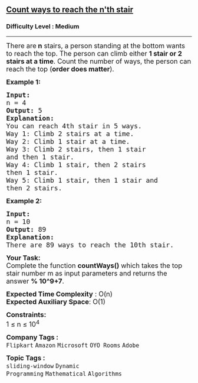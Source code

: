 <h2><a href="https://practice.geeksforgeeks.org/problems/count-ways-to-reach-the-nth-stair-1587115620/1?page=1&category[]=Mathematical&sortBy=submissions">Count ways to reach the n'th stair</a></h2><h3>Difficulty Level : Medium</h3><hr><div class="problems_problem_content__Xm_eO"><p><span style="font-size:18px">There are<strong> n</strong> stairs, a person standing at the bottom wants to reach the top. The person can climb either <strong>1 stair or 2 stairs at a time</strong>. Count the number of ways, the person can reach the top (<strong>order does matter</strong>).</span></p>

<p><span style="font-size:18px"><strong>Example 1:</strong></span></p>

<pre><span style="font-size:18px"><strong>Input:
</strong>n = 4
<strong>Output: </strong>5<strong>
Explanation:
</strong>You can reach 4th stair in 5 ways.</span> 
<span style="font-size:18px">Way 1: Climb 2 stairs at a time. </span>
<span style="font-size:18px">Way 2: Climb 1 stair at a time.</span>
<span style="font-size:18px">Way 3: Climb 2 stairs, then 1 stair
and then 1 stair.</span>
<span style="font-size:18px">Way 4: Climb 1 stair, then 2 stairs
then 1 stair.</span>
<span style="font-size:18px">Way 5: Climb 1 stair, then 1 stair and
then 2 stairs.</span>
</pre>

<p><span style="font-size:18px"><strong>Example 2:</strong></span></p>

<pre><span style="font-size:18px"><strong>Input:
</strong>n = 10
<strong>Output: </strong>89 
<strong>Explanation: </strong>
There are 89 ways to reach the 10th stair.</span>
</pre>

<p><span style="font-size:18px"><strong>Your Task:</strong><br>
Complete the function&nbsp;<strong>countWays()</strong>&nbsp;which takes the top stair number m as input parameters&nbsp;and returns the answer&nbsp;<strong>% 10^9+7</strong>.</span></p>

<p><span style="font-size:18px"><strong>Expected Time Complexity</strong> : O(n)<br>
<strong>Expected Auxiliary Space</strong>: O(1)</span></p>

<p><span style="font-size:18px"><strong>Constraints:</strong><br>
1 ≤ n ≤ 10<sup>4</sup></span></p>
</div><p><span style=font-size:18px><strong>Company Tags : </strong><br><code>Flipkart</code>&nbsp;<code>Amazon</code>&nbsp;<code>Microsoft</code>&nbsp;<code>OYO Rooms</code>&nbsp;<code>Adobe</code>&nbsp;<br><p><span style=font-size:18px><strong>Topic Tags : </strong><br><code>sliding-window</code>&nbsp;<code>Dynamic Programming</code>&nbsp;<code>Mathematical</code>&nbsp;<code>Algorithms</code>&nbsp;